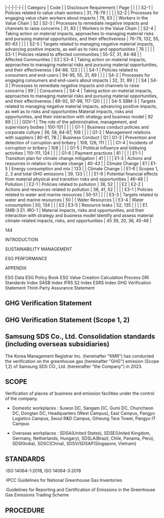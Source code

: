 |-|-|-|-|-|
| Category | Code | | Disclosure Requirement | Page |
| | | S2-1 | Policies related to value chain workers | 31, 78-79 |
| | | S2-2 | Processes for engaging value chain workers about impacts | 78, 83 |
| Workers in the  Value Chain | S2 | S2-3 | Processes to remediate negative impacts and channels to raise concerns | 31, 83 |
| Workers in the  Value Chain | | S2-4 | Taking action on material impacts, approaches to managing material risks and pursuing material opportunities, and their effectiveness | 76-79, 132, 55, 80-83 |
| | | S2-5 | Targets related to managing negative material impacts, advancing positive impacts, as well as to risks and opportunities | 76 |
| | | S3-1 | Policies related to affected communities | 55-57, 31, 84-88 |
| Affected Communities | S3 | S3-4 | Taking action on material impacts, approaches to managing material risks and pursuing material opportunities, and their effectiveness | 84-88, 123 |
| | | S4-1 | Policies related to consumers and end-users | 94-95, 55, 31, 89 |
| | | S4-2 | Processes for engaging consumers and end-users about impacts | 32, 31, 89 |
| | S4 | S4-3 | Processes to remediate negative impacts and channels to raise concerns | 89 |
| Consumers | | S4-4 | Taking action on material impacts, approaches to managing material risks and pursuing material opportunities, and their effectiveness | 89-92, 97-98, 117-120 |
| | | S4-5 SBM-3 | Targets related to managing negative material impacts, advancing positive impacts, as well as to risks and opportunities Material impacts, risks and opportunities, and their interaction with strategy and business model | 92 89 |
| | | GOV-1 | The role of the administrative, management, and supervisory bodies | 100-101 |
| | | G1-1 | Business conduct policies and corporate culture | 36, 58, 64-67, 108 |
| | | G1-2 | Management relations with suppliers | 80-81, 78 |
| Business Conduct | G1 | G1-3 | Prevention and detection of corruption and bribery | 108, 126, 111 |
| | | G1-4 | Incidents of corruption or bribery | 108 |
| | | G1-5 | Political influence and lobbying activities | 110-111, 124 |
| | | G1-6 | Payment practices | 81 |
| | | E1-1 | Transition plan for climate change mitigation | 41 |
| | | E1-3 | Actions and resources in relation to climate change | 40-43 |
| Climate Change | E1 | E1-5 | Energy consumption and mix | 133 |
| Climate Change | | E1-6 | Scopes 1, 2, 3 and total GHG emissions | 39, 133 |
| | | E1-9 | Potential financial effects from material physical and transition risks and opportunities | 46-48 |
| Pollution | | E2-1 | Policies related to pollution | 36, 52 |
| | E2 | E2-2 | Actions and resources related to pollution | 38, 41, 52 |
| | | E3-1 | Policies related to water and marine resources | 50-51 |
| | | E3-3 | Targets related to water and marine resources | 50 |
| Water Resources | | E3-4 | Water consumption | 50, 134 |
| | E3 | E3-5 | Resource leaks | 52, 135 |
| | | E1. SMB-3 E1. IRO-1 | Material impacts, risks and opportunities, and their interaction with strategy and business model Identify and assess material climate-related impacts, risks, and opportunities | 45 39, 20, 36, 45-48 |

144

INTRODUCTION

SUSTAINABILITY MANAGEMENT

ESG PERFORMANCE

APPENDIX

ESG Data ESG Policy Book ESG Value Creation Calculation Process GRI Standards Index SASB Index IFRS S2 Index ESRS Index GHG Verification Statement Third-Party Assurance Statement

## **GHG Verification Statement**

## **GHG Verification Statement (Scope 1, 2)**

## **Samsung SDS Co., Ltd. Consolidation standards (including overseas subsidiaries)**

The Korea Management Registrar Inc. (hereinafter "KMR") has conducted the verification on the greenhouse gas (hereinafter "GHG") emission (Scope 1,2) of Samsung SDS CO., Ltd. (hereinafter "the Company") in 2023.

## **SCOPE**

Verification of places of business and emission facilities under the control of the company.

- Domestic workplaces : Suwon DC, Sangam DC, Gumi DC, Chuncheon DC, Dongtan DC, Headquarters (West Campus), East Campus, Pangyo Logistics Campus, Seoul R&D Campus, Giheung Tera Tower, Pangyo IT Campus

- Overseas workplaces : SDSA(United States), SDSE(United Kingdom, Germany, Netherlands, Hungary), SDSLA(Brazil, Chile, Panama, Peru), SDSI(India), SDSC(China), SDSV/SDSAP(Singapore, Vietnam)

## **STANDARDS**

·ISO 14064-1:2018, ISO 14064-3:2019

·IPCC Guidelines for National Greenhouse Gas Inventories

·Guidelines for Reporting and Certification of Emissions in the Greenhouse Gas Emissions Trading Scheme

## **PROCEDURE**
